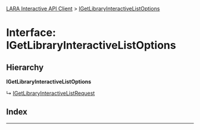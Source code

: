 [LARA Interactive API Client](../README.md) > [IGetLibraryInteractiveListOptions](../interfaces/igetlibraryinteractivelistoptions.md)

# Interface: IGetLibraryInteractiveListOptions

## Hierarchy

**IGetLibraryInteractiveListOptions**

↳  [IGetLibraryInteractiveListRequest](igetlibraryinteractivelistrequest.md)

## Index

---

